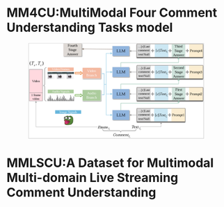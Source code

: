 # MM4CU:MultiModal Four Comment Understanding Tasks model
<p align="center" width="100%">
<a target="_blank"><img src="figs/model.png" alt="MM4CD" style="width: 80%; min-width: 200px; display: block; margin: auto;"></a>
</p>



# MMLSCU:A Dataset for Multimodal Multi-domain Live Streaming Comment Understanding
<!-- **MMLSCU:A Dataset for Multimodal Multi-domain Live Streaming Comment Understanding** -->






